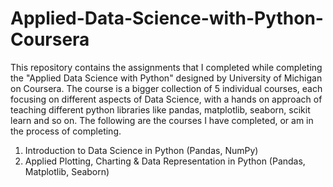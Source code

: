 # Applied-Data-Science-with-Python-Coursera

This repository contains the assignments that I completed while completing the "Applied Data Science with Python" designed by University of Michigan on Coursera. The course is a bigger collection of 5 individual courses, each focusing on different aspects of Data Science, with a hands on approach of teaching different python libraries like pandas, matplotlib, seaborn, scikit learn and so on. The following are the courses I have completed, or am in the process of completing.

1. Introduction to Data Science in Python (Pandas, NumPy)
2. Applied Plotting, Charting & Data Representation in Python (Pandas, Matplotlib, Seaborn)
